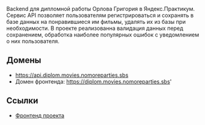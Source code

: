 Backend для дипломной работы Орлова Григория в Яндекс.Практикум. Сервис API позволяет пользователям регистрироваться и сохранять в базе данных на понравившиеся им фильмы, удалять их из базы при необходимости. В проекте реализованна валидация данных перед сохранением, обработка наиболее популярных ошибок с уведомлением о них пользователя.

## Домены

* https://api.diplom.movies.nomoreparties.sbs
* Домен фронтенда: https://diplom.movies.nomoreparties.sbs'


## Ссылки
* [Фронтенд проекта](https://github.com/B0risov/movies-explorer-frontend-2)

